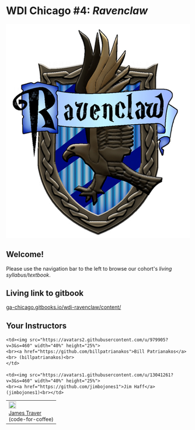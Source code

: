 # WDI Chicago #4: *Ravenclaw*

![Ravenclaw](ravenclaw.jpg)

## Welcome!

Please use the navigation bar to the left to browse our cohort's *living syllabus/textbook*.

## Living link to gitbook

[ga-chicago.gitbooks.io/wdi-ravenclaw/content/](https://ga-chicago.gitbooks.io/wdi-ravenclaw/content/)

## Your Instructors
<table>
  <tr>
    <td><img src="https://avatars2.githubusercontent.com/u/1757078?v=3&amp;s=460" width="40%" height="25%">
    <br><a href="https://github.com/code-for-coffee">James Traver</a> <br>(code-for-coffee)<br>
    </td>

    <td><img src="https://avatars2.githubusercontent.com/u/979905?v=3&s=460" width="40%" height="25%">
    <br><a href="https://github.com/billpatrianakos">Bill Patrianakos</a><br> (billpatrianakos)<br>
    </td>

    <td><img src="https://avatars1.githubusercontent.com/u/13041261?v=3&s=460" width="40%" height="25%">
    <br><a href="https://github.com/jimbojones1">Jim Haff</a> (jimbojones1)<br></td>
  </tr>
</table>
